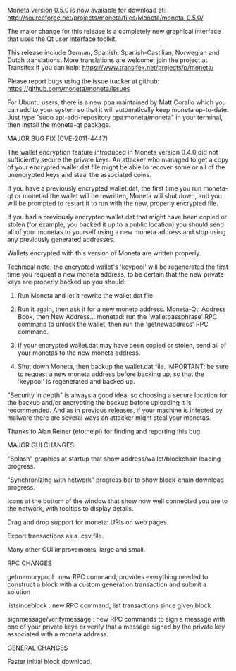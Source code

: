 Moneta version 0.5.0 is now available for download at:
http://sourceforge.net/projects/moneta/files/Moneta/moneta-0.5.0/

The major change for this release is a completely new graphical interface that uses the Qt user interface toolkit.

This release include German, Spanish, Spanish-Castilian, Norwegian and Dutch translations. More translations are welcome; join the project at Transifex if you can help:
https://www.transifex.net/projects/p/moneta/

Please report bugs using the issue tracker at github:
https://github.com/moneta/moneta/issues

For Ubuntu users, there is a new ppa maintained by Matt Corallo which you can add to your system so that it will automatically keep moneta up-to-date.  Just type "sudo apt-add-repository ppa:moneta/moneta" in your terminal, then install the moneta-qt package.

MAJOR BUG FIX  (CVE-2011-4447)

The wallet encryption feature introduced in Moneta version 0.4.0 did not sufficiently secure the private keys. An attacker who
managed to get a copy of your encrypted wallet.dat file might be able to recover some or all of the unencrypted keys and steal the
associated coins.

If you have a previously encrypted wallet.dat, the first time you run moneta-qt or monetad the wallet will be rewritten, Moneta will
shut down, and you will be prompted to restart it to run with the new, properly encrypted file.

If you had a previously encrypted wallet.dat that might have been copied or stolen (for example, you backed it up to a public
location) you should send all of your monetas to yourself using a new moneta address and stop using any previously generated addresses.

Wallets encrypted with this version of Moneta are written properly.

Technical note: the encrypted wallet's 'keypool' will be regenerated the first time you request a new moneta address; to be certain that the
new private keys are properly backed up you should:

1. Run Moneta and let it rewrite the wallet.dat file

2. Run it again, then ask it for a new moneta address.
Moneta-Qt: Address Book, then New Address...
monetad: run the 'walletpassphrase' RPC command to unlock the wallet,  then run the 'getnewaddress' RPC command.

3. If your encrypted wallet.dat may have been copied or stolen, send  all of your monetas to the new moneta address.

4. Shut down Moneta, then backup the wallet.dat file.
IMPORTANT: be sure to request a new moneta address before backing up, so that the 'keypool' is regenerated and backed up.

"Security in depth" is always a good idea, so choosing a secure location for the backup and/or encrypting the backup before uploading it is recommended. And as in previous releases, if your machine is infected by malware there are several ways an attacker might steal your monetas.

Thanks to Alan Reiner (etotheipi) for finding and reporting this bug.

MAJOR GUI CHANGES

"Splash" graphics at startup that show address/wallet/blockchain loading progress.

"Synchronizing with network" progress bar to show block-chain download progress.

Icons at the bottom of the window that show how well connected you are to the network, with tooltips to display details.

Drag and drop support for moneta: URIs on web pages.

Export transactions as a .csv file.

Many other GUI improvements, large and small.

RPC CHANGES

getmemorypool : new RPC command, provides everything needed to construct a block with a custom generation transaction and submit a solution

listsinceblock : new RPC command, list transactions since given block

signmessage/verifymessage : new RPC commands to sign a message with one of your private keys or verify that a message signed by the private key associated with a moneta address.

GENERAL CHANGES

Faster initial block download.
